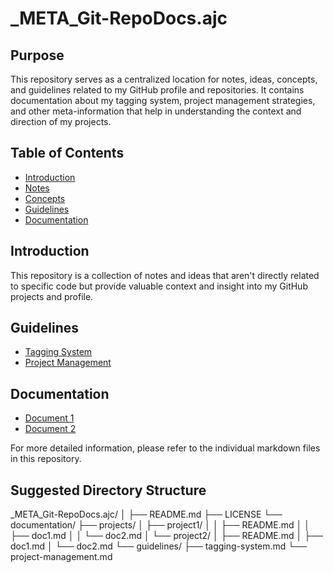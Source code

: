 # _META_Git-RepoDocs.ajc

## Purpose

This repository serves as a centralized location for notes, ideas, concepts, and guidelines related to my GitHub profile and repositories. It contains documentation about my tagging system, project management strategies, and other meta-information that help in understanding the context and direction of my projects.

## Table of Contents

- [Introduction](#introduction)
- [Notes](#notes)
- [Concepts](#concepts)
- [Guidelines](#guidelines)
- [Documentation](#documentation)

## Introduction

This repository is a collection of notes and ideas that aren't directly related to specific code but provide valuable context and insight into my GitHub projects and profile.

## Guidelines

- [Tagging System](guidelines/tagging-system.md)
- [Project Management](guidelines/project-management.md)

## Documentation

- [Document 1](documentation/doc1.md)
- [Document 2](documentation/doc2.md)

For more detailed information, please refer to the individual markdown files in this repository.

## Suggested Directory Structure

_META_Git-RepoDocs.ajc/
│
├── README.md
├── LICENSE
└── documentation/
    ├── projects/
    │   ├── project1/
    │   │   ├── README.md
    │   │   ├── doc1.md
    │   │   └── doc2.md
    │   └── project2/
    │       ├── README.md
    │       ├── doc1.md
    │       └── doc2.md
    └── guidelines/
        ├── tagging-system.md
        └── project-management.md
